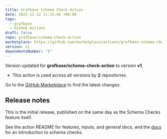 ```yaml
---
title: Grafbase Schema Check Action
date: 2023-12-12 11:15:48 +00:00
tags:
  - grafbase
  - GitHub Actions
draft: false
repo: grafbase/schema-check-action
marketplace: https://github.com/marketplace/actions/grafbase-schema-check-action
version: v1
dependentsNumber: "2"
---
```



Version updated for **grafbase/schema-check-action** to version **v1**.
- This action is used across all versions by **2** repositories.

Go to the [GitHub Marketplace](https://github.com/marketplace/actions/grafbase-schema-check-action) to find the latest changes.

## Release notes

This is the initial release, published on the same day as the Schema Checks feature itself.

See the action README for features, inputs, and general docs, and the [docs](https://grafbase.com/docs/schema-checks) for an introduction to schema checks.
